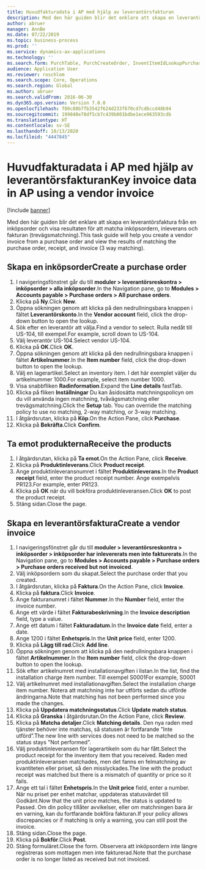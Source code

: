 ```yaml
---
title: Huvudfakturadata i AP med hjälp av leverantörsfakturan
description: Med den här guiden blir det enklare att skapa en leverantörsfaktura från en inköpsorder och visa resultaten för att matcha inköpsordern, inleverans och fakturan (trevägsmatchning).
author: abruer
manager: AnnBe
ms.date: 07/22/2019
ms.topic: business-process
ms.prod: ''
ms.service: dynamics-ax-applications
ms.technology: ''
ms.search.form: PurchTable, PurchCreateOrder, InventItemIdLookupPurchase, PurchEditLines, VendEditInvoice, InventItemIdLookupSimple, VendInvoiceMatchingDetails
audience: Application User
ms.reviewer: roschlom
ms.search.scope: Core, Operations
ms.search.region: Global
ms.author: abruer
ms.search.validFrom: 2016-06-30
ms.dyn365.ops.version: Version 7.0.0
ms.openlocfilehash: f80c88b7fb3542f624d233f670cd7cd6ccd48b94
ms.sourcegitcommit: 199848e78df5cb7c439b001bdbe1ece963593cdb
ms.translationtype: HT
ms.contentlocale: sv-SE
ms.lasthandoff: 10/13/2020
ms.locfileid: "4447845"
---
```

# <a name="key-invoice-data-in-ap-using-a-vendor-invoice"></a><span data-ttu-id="05f4e-103">Huvudfakturadata i AP med hjälp av leverantörsfakturan</span><span class="sxs-lookup"><span data-stu-id="05f4e-103">Key invoice data in AP using a vendor invoice</span></span>

[!include [banner](../../includes/banner.md)]

<span data-ttu-id="05f4e-104">Med den här guiden blir det enklare att skapa en leverantörsfaktura från en inköpsorder och visa resultaten för att matcha inköpsordern, inleverans och fakturan (trevägsmatchning).</span><span class="sxs-lookup"><span data-stu-id="05f4e-104">This task guide will help you create a vendor invoice from a purchase order and view the results of matching the purchase order, receipt, and invoice (3 way matching).</span></span>


## <a name="create-a-purchase-order"></a><span data-ttu-id="05f4e-105">Skapa en inköpsorder</span><span class="sxs-lookup"><span data-stu-id="05f4e-105">Create a purchase order</span></span>
1. <span data-ttu-id="05f4e-106">I navigeringsfönstret går du till **moduler > leverantörsreskontra > inköpsorder > alla inköpsorder**.</span><span class="sxs-lookup"><span data-stu-id="05f4e-106">In the Navigation pane, go to **Modules > Accounts payable > Purchase orders > All purchase orders**.</span></span>
2. <span data-ttu-id="05f4e-107">Klicka på **Ny**.</span><span class="sxs-lookup"><span data-stu-id="05f4e-107">Click **New**.</span></span>
3. <span data-ttu-id="05f4e-108">Öppna sökningen genom att klicka på den nedrullningsbara knappen i fältet **Leverantörskonto**.</span><span class="sxs-lookup"><span data-stu-id="05f4e-108">In the **Vendor account** field, click the drop-down button to open the lookup.</span></span>
4. <span data-ttu-id="05f4e-109">Sök efter en leverantör att välja.</span><span class="sxs-lookup"><span data-stu-id="05f4e-109">Find a vendor to select.</span></span> <span data-ttu-id="05f4e-110">Rulla nedåt till US-104, till exempel.</span><span class="sxs-lookup"><span data-stu-id="05f4e-110">For example, scroll down to US-104.</span></span>
5. <span data-ttu-id="05f4e-111">Välj leverantör US-104.</span><span class="sxs-lookup"><span data-stu-id="05f4e-111">Select vendor US-104.</span></span>
6. <span data-ttu-id="05f4e-112">Klicka på **OK**.</span><span class="sxs-lookup"><span data-stu-id="05f4e-112">Click **OK**.</span></span>
7. <span data-ttu-id="05f4e-113">Öppna sökningen genom att klicka på den nedrullningsbara knappen i fältet **Artikelnummer**.</span><span class="sxs-lookup"><span data-stu-id="05f4e-113">In the **Item number** field, click the drop-down button to open the lookup.</span></span>
8. <span data-ttu-id="05f4e-114">Välj en lagerartikel.</span><span class="sxs-lookup"><span data-stu-id="05f4e-114">Select an inventory item.</span></span> <span data-ttu-id="05f4e-115">I det här exemplet väljer du artikelnummer 1000.</span><span class="sxs-lookup"><span data-stu-id="05f4e-115">For example, select item number 1000.</span></span>
9. <span data-ttu-id="05f4e-116">Visa snabbfliken **Radinformation**.</span><span class="sxs-lookup"><span data-stu-id="05f4e-116">Expand the **Line details** fastTab.</span></span>
10. <span data-ttu-id="05f4e-117">Klicka på fliken **Inställningar** Du kan åsidosätta matchningspolicyn om du vill använda ingen matchning, tvåvägsmatchning eller trevägsmatchning.</span><span class="sxs-lookup"><span data-stu-id="05f4e-117">Click the **Setup** tab. You can override the matching policy to use no matching, 2-way matching, or 3-way matching.</span></span>  
11. <span data-ttu-id="05f4e-118">I åtgärdsrutan, klicka på **Köp**.</span><span class="sxs-lookup"><span data-stu-id="05f4e-118">On the Action Pane, click **Purchase**.</span></span>
12. <span data-ttu-id="05f4e-119">Klicka på **Bekräfta**.</span><span class="sxs-lookup"><span data-stu-id="05f4e-119">Click **Confirm**.</span></span>

## <a name="receive-the-products"></a><span data-ttu-id="05f4e-120">Ta emot produkterna</span><span class="sxs-lookup"><span data-stu-id="05f4e-120">Receive the products</span></span>
1. <span data-ttu-id="05f4e-121">I åtgärdsrutan, klicka på **Ta emot**.</span><span class="sxs-lookup"><span data-stu-id="05f4e-121">On the Action Pane, click **Receive**.</span></span>
2. <span data-ttu-id="05f4e-122">Klicka på **Produktinleverans**.</span><span class="sxs-lookup"><span data-stu-id="05f4e-122">Click **Product receipt**.</span></span>
3. <span data-ttu-id="05f4e-123">Ange produktinleveransnumret i fältet **Produktinleverans**.</span><span class="sxs-lookup"><span data-stu-id="05f4e-123">In the **Product receipt** field, enter the product receipt number.</span></span> <span data-ttu-id="05f4e-124">Ange exempelvis PR123.</span><span class="sxs-lookup"><span data-stu-id="05f4e-124">For example, enter PR123.</span></span>
4. <span data-ttu-id="05f4e-125">Klicka på **OK** när du vill bokföra produktinleveransen.</span><span class="sxs-lookup"><span data-stu-id="05f4e-125">Click **OK** to post the product receipt.</span></span>
5. <span data-ttu-id="05f4e-126">Stäng sidan.</span><span class="sxs-lookup"><span data-stu-id="05f4e-126">Close the page.</span></span>

## <a name="create-a-vendor-invoice"></a><span data-ttu-id="05f4e-127">Skapa en leverantörsfaktura</span><span class="sxs-lookup"><span data-stu-id="05f4e-127">Create a vendor invoice</span></span>
1. <span data-ttu-id="05f4e-128">I navigeringsfönstret går du till **moduler > leverantörsreskontra > inköpsorder > inköpsorder har inlevererats men inte fakturerats**.</span><span class="sxs-lookup"><span data-stu-id="05f4e-128">In the Navigation pane, go to **Modules > Accounts payable > Purchase orders > Purchase orders received but not invoiced**.</span></span>
2. <span data-ttu-id="05f4e-129">Välj inköpsordern som du skapat.</span><span class="sxs-lookup"><span data-stu-id="05f4e-129">Select the purchase order that you created.</span></span>
3. <span data-ttu-id="05f4e-130">I åtgärdsrutan, klicka på **Faktura**.</span><span class="sxs-lookup"><span data-stu-id="05f4e-130">On the Action Pane, click **Invoice**.</span></span>
4. <span data-ttu-id="05f4e-131">Klicka på **faktura**.</span><span class="sxs-lookup"><span data-stu-id="05f4e-131">Click **Invoice**.</span></span>
5. <span data-ttu-id="05f4e-132">Ange fakturanumret i fältet **Nummer**.</span><span class="sxs-lookup"><span data-stu-id="05f4e-132">In the **Number** field, enter the invoice number.</span></span>
6. <span data-ttu-id="05f4e-133">Ange ett värde i fältet **Fakturabeskrivning**.</span><span class="sxs-lookup"><span data-stu-id="05f4e-133">In the **Invoice description** field, type a value.</span></span>
7. <span data-ttu-id="05f4e-134">Ange ett datum i fältet **Fakturadatum**.</span><span class="sxs-lookup"><span data-stu-id="05f4e-134">In the **Invoice date** field, enter a date.</span></span>
8. <span data-ttu-id="05f4e-135">Ange 1200 i fältet **Enhetspris**.</span><span class="sxs-lookup"><span data-stu-id="05f4e-135">In the **Unit price** field, enter 1200.</span></span>
9. <span data-ttu-id="05f4e-136">Klicka på **Lägg till rad**.</span><span class="sxs-lookup"><span data-stu-id="05f4e-136">Click **Add line**.</span></span>
10. <span data-ttu-id="05f4e-137">Öppna sökningen genom att klicka på den nedrullningsbara knappen i fältet **Artikelnummer**.</span><span class="sxs-lookup"><span data-stu-id="05f4e-137">In the **Item number** field, click the drop-down button to open the lookup.</span></span>
11. <span data-ttu-id="05f4e-138">Sök efter artikelnumret med installationavgiften i listan.</span><span class="sxs-lookup"><span data-stu-id="05f4e-138">In the list, find the installation charge item number.</span></span> <span data-ttu-id="05f4e-139">Till exempel S0001</span><span class="sxs-lookup"><span data-stu-id="05f4e-139">For example, S0001</span></span>
12. <span data-ttu-id="05f4e-140">Välj artikelnumret med installationavgiften.</span><span class="sxs-lookup"><span data-stu-id="05f4e-140">Select the installation charge item number.</span></span> <span data-ttu-id="05f4e-141">Notera att matchning inte har utförts sedan du utförde ändringarna.</span><span class="sxs-lookup"><span data-stu-id="05f4e-141">Note that matching has not been performed since you made the changes.</span></span>  
13. <span data-ttu-id="05f4e-142">Klicka på **Uppdatera matchningsstatus**.</span><span class="sxs-lookup"><span data-stu-id="05f4e-142">Click **Update match status**.</span></span>
14. <span data-ttu-id="05f4e-143">Klicka på **Granska** i åtgärdsrutan.</span><span class="sxs-lookup"><span data-stu-id="05f4e-143">On the Action Pane, click **Review**.</span></span>
15. <span data-ttu-id="05f4e-144">Klicka på **Matcha detaljer**.</span><span class="sxs-lookup"><span data-stu-id="05f4e-144">Click **Matching details**.</span></span> <span data-ttu-id="05f4e-145">Den nya raden med tjänster behöver inte matchas, så statusen är fortfarande ”Inte utförd”.</span><span class="sxs-lookup"><span data-stu-id="05f4e-145">The new line with services does not need to be matched so the status stays "Not performed".</span></span>  
16. <span data-ttu-id="05f4e-146">Välj produktinleveransen för lagerartikeln som du har fått.</span><span class="sxs-lookup"><span data-stu-id="05f4e-146">Select the product receipt for the inventory item that you received.</span></span> <span data-ttu-id="05f4e-147">Raden med produktinleveransen matchades, men det fanns en felmatchning av kvantiteten eller priset, så den misslyckades.</span><span class="sxs-lookup"><span data-stu-id="05f4e-147">The line with the product receipt was matched but there is a mismatch of quantity or price so it fails.</span></span>  
17. <span data-ttu-id="05f4e-148">Ange ett tal i fältet **Enhetspris**.</span><span class="sxs-lookup"><span data-stu-id="05f4e-148">In the **Unit price** field, enter a number.</span></span> <span data-ttu-id="05f4e-149">När nu priset per enhet matchar, uppdateras statusvärdet till Godkänt.</span><span class="sxs-lookup"><span data-stu-id="05f4e-149">Now that the unit price matches, the status is updated to Passed.</span></span> <span data-ttu-id="05f4e-150">Om din policy tillåter avvikelser, eller om matchningen bara är en varning, kan du fortfarande bokföra fakturan.</span><span class="sxs-lookup"><span data-stu-id="05f4e-150">If your policy allows discrepancies or if matching is only a warning, you can still post the invoice.</span></span>  
18. <span data-ttu-id="05f4e-151">Stäng sidan.</span><span class="sxs-lookup"><span data-stu-id="05f4e-151">Close the page.</span></span>
19. <span data-ttu-id="05f4e-152">Klicka på **Bokför**.</span><span class="sxs-lookup"><span data-stu-id="05f4e-152">Click **Post**.</span></span>
20. <span data-ttu-id="05f4e-153">Stäng formuläret.</span><span class="sxs-lookup"><span data-stu-id="05f4e-153">Close the form.</span></span> <span data-ttu-id="05f4e-154">Observera att inköpsordern inte längre registreras som mottagen men inte fakturerad.</span><span class="sxs-lookup"><span data-stu-id="05f4e-154">Note that the purchase order is no longer listed as received but not invoiced.</span></span>  

